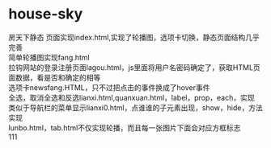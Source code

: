# house-sky
房天下静态 页面实现index.html,实现了轮播图，选项卡切换，静态页面结构几乎完善</br>
    简单轮播图实现fang.html</br>
      拉钩网站的登录注册页面lagou.html，js里面将用户名密码确定了，获取HTML页面数据，看是否和确定的相等</br>
        选项卡newsfang.HTML，只不过把点击的事件换成了hover事件</br>
          全选，取消全选和反选lianxi.html,quanxuan.html，label，prop，each，实现</br>
            类似于导航栏的菜单显示lianxi0.html，点谁谁的子元素出现，show，hide，方法实现</br>
              lunbo.html，tab.html不仅实现轮播，而且每一张图片下面会对应方框标志</br>111
              
